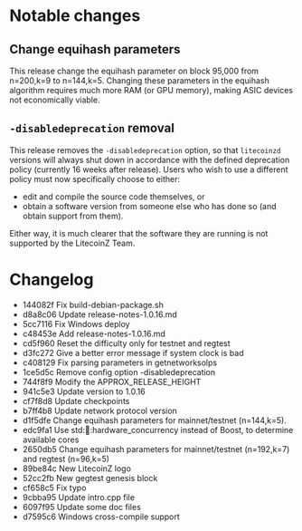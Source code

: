 Notable changes
===============

Change equihash parameters
--------------------------

This release change the equihash parameter on block 95,000 from n=200,k=9 to
n=144,k=5. Changing these parameters in the equihash algorithm requires much
more RAM (or GPU memory), making ASIC devices not economically viable.

`-disabledeprecation` removal
-----------------------------

This release removes the `-disabledeprecation` option, so that `litecoinzd` versions
will always shut down in accordance with the defined deprecation policy (currently 16
weeks after release). Users who wish to use a different policy must now specifically
choose to either:

- edit and compile the source code themselves, or
- obtain a software version from someone else who has done so (and obtain
  support from them).

Either way, it is much clearer that the software they are running is not
supported by the LitecoinZ Team.

Changelog
=========

* 144082f Fix build-debian-package.sh
* d8a8c06 Update release-notes-1.0.16.md
* 5cc7116 Fix Windows deploy
* c48453e Add release-notes-1.0.16.md
* cd5f960 Reset the difficulty only for testnet and regtest
* d3fc272 Give a better error message if system clock is bad
* c408129 Fix parsing parameters in getnetworksolps
* 1ce5d5c Remove config option -disabledeprecation
* 744f8f9 Modify the APPROX_RELEASE_HEIGHT
* 941c5e3 Update version to 1.0.16
* cf7f8d8 Update checkpoints
* b7ff4b8 Update network protocol version
* d1f5dfe Change equihash parameters for mainnet/testnet (n=144,k=5).
* edc9fa1 Use std::thread::hardware_concurrency instead of Boost, to determine available cores
* 2650db5 Change equihash parameters for mainnet/testnet (n=192,k=7) and regtest (n=96,k=5)
* 89be84c New LitecoinZ logo
* 52cc2fb New gegtest genesis block
* cf658c5 Fix typo
* 9cbba95 Update intro.cpp file
* 6097f95 Update some doc files
* d7595c6 Windows cross-compile support
